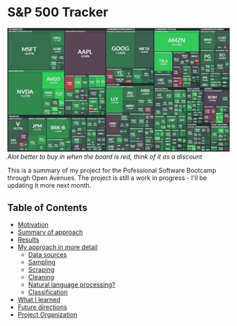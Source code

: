 # S&P 500 Tracker

![alt text](https://github.com/ElvisFMM/oaf-psd-bootcamp/blob/branch1/pictures/stocks.JPG)
*Alot better to buy in when the board is red, think of it as a discount*

This is a summary of my project for the Pofessional Software Bootcamp through Open Avenues.  The project is still a work in progress - I'll be updating it more next month.


## Table of Contents 
* [Motivation](#motivation)
* [Summary of approach](#summary-of-approach)
* [Results](#results)
* [My approach in more detail](#my-approach-in-more-detail)
	* [Data sources](#data-sources)
	* [Sampling](#sampling)
	* [Scraping](#scraping)
	* [Cleaning](#cleaning)
	* [Natural language processing?](#natural-language-processing)
	* [Classification](#classification)
* [What I learned](#what-i-learned)
* [Future directions](#future-directions)
* [Project Organization](#project-organization)